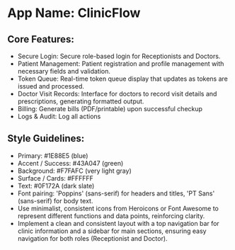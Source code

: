 # **App Name**: ClinicFlow

## Core Features:

- Secure Login: Secure role-based login for Receptionists and Doctors.
- Patient Management: Patient registration and profile management with necessary fields and validation.
- Token Queue: Real-time token queue display that updates as tokens are issued and processed.
- Doctor Visit Records: Interface for doctors to record visit details and prescriptions, generating formatted output.
- Billing: Generate bills (PDF/printable) upon successful checkup
- Logs & Audit: Log all actions

## Style Guidelines:

- Primary: #1E88E5 (blue)
- Accent / Success: #43A047 (green)
- Background: #F7FAFC (very light gray)
- Surface / Cards: #FFFFFF
- Text: #0F172A (dark slate)
- Font pairing: 'Poppins' (sans-serif) for headers and titles, 'PT Sans' (sans-serif) for body text.
- Use minimalist, consistent icons from Heroicons or Font Awesome to represent different functions and data points, reinforcing clarity.
- Implement a clean and consistent layout with a top navigation bar for clinic information and a sidebar for main sections, ensuring easy navigation for both roles (Receptionist and Doctor).